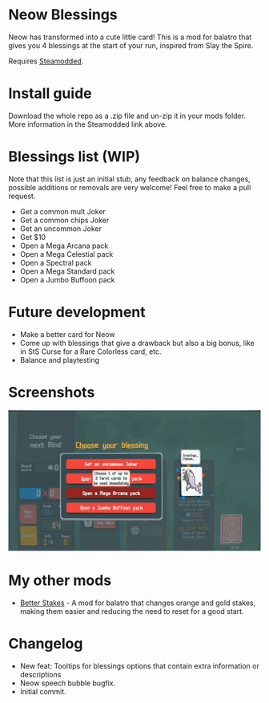 # Neow Blessings
Neow has transformed into a cute little card! This is a mod for balatro that gives you 4 blessings at the start of your run, inspired from Slay the Spire.

Requires [Steamodded](https://github.com/Steamopollys/Steamodded).

# Install guide

Download the whole repo as a .zip file and un-zip it in your mods folder. More information in the Steamodded link above.

# Blessings list (WIP)

Note that this list is just an initial stub, any feedback on balance changes, possible additions or removals are very welcome! Feel free to make a pull request.

- Get a common mult Joker
- Get a common chips Joker
- Get an uncommon Joker
- Get $10
- Open a Mega Arcana pack
- Open a Mega Celestial pack
- Open a Spectral pack
- Open a Mega Standard pack
- Open a Jumbo Buffoon pack

# Future development
- Make a better card for Neow
- Come up with blessings that give a drawback but also a big bonus, like in StS Curse for a Rare Colorless card, etc.
- Balance and playtesting

# Screenshots
![UI](screenshots/UI.png)

# My other mods

- [Better Stakes](https://github.com/kjossul/BetterStakes) - A mod for balatro that changes orange and gold stakes, making them easier and reducing the need to reset for a good start.

# Changelog
- New feat: Tooltips for blessings options that contain extra information or descriptions
- Neow speech bubble bugfix.
- Initial commit.